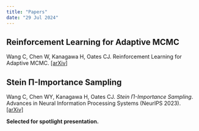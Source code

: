 ```yaml
---
title: "Papers"
date: "29 Jul 2024"
---
```


## Reinforcement Learning for Adaptive MCMC
Wang C, Chen W, Kanagawa H, Oates CJ. Reinforcement Learning for Adaptive MCMC. [[arXiv]](https://arxiv.org/abs/2405.13574)

## Stein Π-Importance Sampling

Wang C, Chen WY, Kanagawa H, Oates CJ. *Stein Π-Importance Sampling*. Advances in Neural Information Processing Systems (NeurIPS 2023). [[arXiv]](https://arxiv.org/abs/2305.10068)

**Selected for spotlight presentation.**
